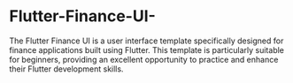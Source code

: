 # Flutter-Finance-UI-
The Flutter Finance UI is a user interface template specifically designed for finance applications built using Flutter. This template is particularly suitable for beginners, providing an excellent opportunity to practice and enhance their Flutter development skills.
